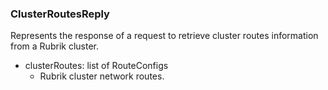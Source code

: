 ### ClusterRoutesReply
Represents the response of a request to retrieve cluster routes information from a Rubrik cluster.

- clusterRoutes: list of RouteConfigs
  - Rubrik cluster network routes.
